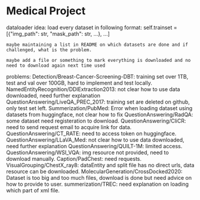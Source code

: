 # Medical Project

dataloader idea:
    load every dataset in following format: self.trainset = [{"img_path": str, "mask_path": str, ...}, ...]

    maybe maintaining a list in README on which datasets are done and if challenged, what is the problem.

    maybe add a file or something to mark everything is downloaded and no need to download again next time used

problems:
    Detection/Breast-Cancer-Screening-DBT: training set over 1TB, test and val over 100GB, hard to implement and test locally.
    NamedEntityRecognition/DDIExtraction2013: not clear how to use data downloaded, need further explanation
    QuestionAnswering/LiveQA_PREC_2017: training set are deleted on github, only test set left.
    Summerization/PubMed: Error when loading dataset using datasets from huggingface, not clear how to fix
    QuestionAnswering/RadQA: some dataset need registeration to download.
    QuestionAnswering/CliCR: need to send request email to acquire link for data.
    QuestionAnswering/CT_RATE: need to access token on huggingface.
    QuestionAnswering/LLaVA_Med: not clear how to use data downloaded, need further explanation
    QuestionAnswering/QUILT-1M: limited access.
    QuestionAnswering/WSI_VQA: img resource not provided, need to download manually.
    Caption/PadChest: need requests.
    VisualGrouping/ChestX_ray8: dataEntity and split file has no direct urls, data resource can be downloaded.
    MolecularGeneration/CrossDocked2020: Dataset is too big and too much files, download is done but need advice on how to provide to user.
    summerization/TREC: need explanation on loading which part of xml file.